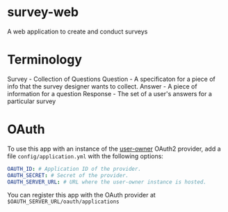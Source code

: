 survey-web
==========

A web application to create and conduct surveys

Terminology
===========

Survey   - Collection of Questions
Question - A specificaton for a piece of info that the survey designer wants to collect.
Answer   - A piece of information for a question
Response - The set of a user's answers for a particular survey

OAuth
=====

To use this app with an instance of the [user-owner](http://user-owner-staging.herokuapp.com/) OAuth2 provider, add a file `config/application.yml` with the following options:

```yaml
OAUTH_ID: # Application ID of the provider.
OAUTH_SECRET: # Secret of the provider.
OAUTH_SERVER_URL: # URL where the user-owner instance is hosted.
```

You can register this app with the OAuth provider at `$OAUTH_SERVER_URL/oauth/applications`